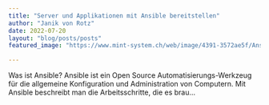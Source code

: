 ```yaml
---
title: "Server und Applikationen mit Ansible bereitstellen"
author: "Janik von Rotz"
date: 2022-07-20
layout: "blog/posts/posts"
featured_image: "https://www.mint-system.ch/web/image/4391-3572ae5f/Ansible%20Conference.png"

---
```


Was ist Ansible?    Ansible ist ein Open Source Automatisierungs-Werkzeug für die allgemeine Konfiguration und Administration von Computern. Mit Ansible beschreibt man die Arbeitsschritte, die es brau...

